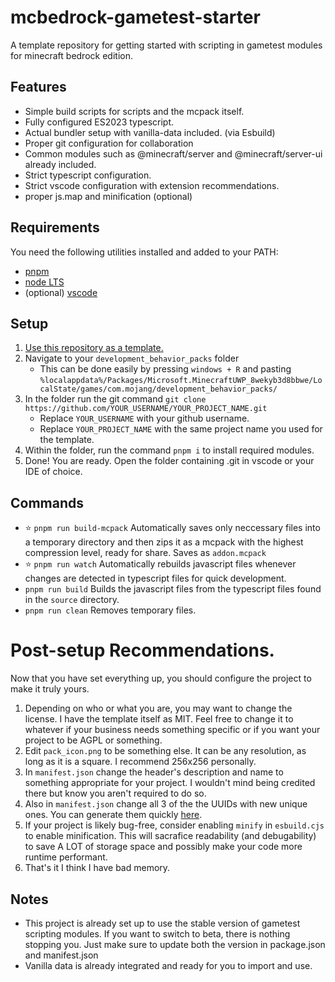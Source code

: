 # mcbedrock-gametest-starter
A template repository for getting started with scripting in gametest modules for minecraft bedrock edition.

## Features
* Simple build scripts for scripts and the mcpack itself.
* Fully configured ES2023 typescript.
* Actual bundler setup with vanilla-data included. (via Esbuild)
* Proper git configuration for collaboration
* Common modules such as @minecraft/server and @minecraft/server-ui already included.
* Strict typescript configuration.
* Strict vscode configuration with extension recommendations.
* proper js.map and minification (optional)

## Requirements
You need the following utilities installed and added to your PATH:
* [pnpm](https://pnpm.io/)
* [node LTS](https://nodejs.org/en/download)
* (optional) [vscode](https://code.visualstudio.com/)

## Setup
1. [Use this repository as a template.](https://github.com/new?template_name=mcbedrock-gametest-starter&template_owner=xskutsu)
2. Navigate to your ``development_behavior_packs`` folder
	- This can be done easily by pressing ``windows + R`` and pasting ``%localappdata%/Packages/Microsoft.MinecraftUWP_8wekyb3d8bbwe/LocalState/games/com.mojang/development_behavior_packs/``
3. In the folder run the git command ``git clone https://github.com/YOUR_USERNAME/YOUR_PROJECT_NAME.git``
	- Replace ``YOUR_USERNAME`` with your github username.
	- Replace ``YOUR_PROJECT_NAME`` with the same project name you used for the template.
4. Within the folder, run the command ``pnpm i`` to install required modules.
5. Done! You are ready. Open the folder containing .git in vscode or your IDE of choice.

## Commands
- ⭐ ``pnpm run build-mcpack`` Automatically saves only neccessary files into a temporary directory and then zips it as a mcpack with the highest compression level, ready for share. Saves as ``addon.mcpack``
- ⭐ ``pnpm run watch`` Automatically rebuilds javascript files whenever changes are detected in typescript files for quick development.
- ``pnpm run build`` Builds the javascript files from the typescript files found in the ``source`` directory.
- ``pnpm run clean`` Removes temporary files.

# Post-setup Recommendations.
Now that you have set everything up, you should configure the project to make it truly yours.
1. Depending on who or what you are, you may want to change the license. I have the template itself as MIT. Feel free to change it to whatever if your business needs something specific or if you want your project to be AGPL or something.
2. Edit ``pack_icon.png`` to be something else. It can be any resolution, as long as it is a square. I recommend 256x256 personally.
3. In ``manifest.json`` change the header's description and name to something appropriate for your project. I wouldn't mind being credited there but know you aren't required to do so.
4. Also in ``manifest.json`` change all 3 of the the UUIDs with new unique ones. You can generate them quickly [here](https://www.uuidgenerator.net/).
5. If your project is likely bug-free, consider enabling ``minify`` in ``esbuild.cjs`` to enable minification. This will sacrafice readability (and debugability) to save A LOT of storage space and possibly make your code more runtime performant.
6. That's it I think I have bad memory.

## Notes
- This project is already set up to use the stable version of gametest scripting modules. If you want to switch to beta, there is nothing stopping you. Just make sure to update both the version in package.json and manifest.json
- Vanilla data is already integrated and ready for you to import and use.

